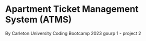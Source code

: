 # Apartment Ticket Management System (ATMS)
By Carleton University Coding Bootcamp 2023 gourp 1 - project 2

